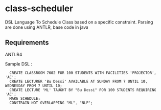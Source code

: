 # class-scheduler
DSL Language To Schedule Class based on a specific constraint. Parsing are done using ANTLR, base code in java

## Requirements
ANTLR4

Sample DSL :
```
  CREATE CLASSROOM 7602 FOR 100 STUDENTS WITH FACILITIES 'PROJECTOR', 'AC';
  CREATE LECTURER 'Bu Dessi' AVAILABLE AT SUNDAY FROM 7 UNTIL 10, WEDNESDAY FROM 7 UNTIL 10;
  CREATE LECTURE 'ML' TAUGHT BY "Bu Dessi" FOR 100 STUDENTS REQUIRING 'AC';
  MAKE SCHEDULE;
  CONSTRAIN NOT OVERLAPPING "ML", "NLP";
```
